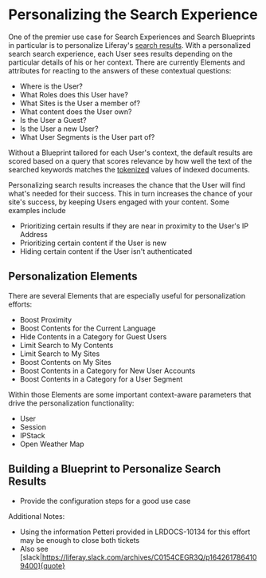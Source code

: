 # Personalizing the Search Experience

One of the premier use case for Search Experiences and Search Blueprints in particular is to personalize Liferay's [search results](../../search-pages-and-widgets/search-results.md). With a personalized search search experience, each User sees results depending on the particular details of his or her context. There are currently Elements and attributes for reacting to the answers of these contextual questions:

* Where is the User?
* What Roles does this User have?
* What Sites is the User a member of?
* What content does the User own?
* Is the User a Guest?
* Is the User a new User?
* What User Segments is the User part of?

Without a Blueprint tailored for each User's context, the default results are scored based on a query that scores relevance by how well the text of the searched keywords matches the [tokenized](https://www.elastic.co/guide/en/elasticsearch/reference/7.x/analysis-tokenizers.html) values of indexed documents.

Personalizing search results increases the chance that the User will find what's needed for their success. This in turn increases the chance of your site's success, by keeping Users engaged with your content. Some examples include

* Prioritizing certain results if they are near in proximity to the User's IP Address
* Prioritizing certain content if the User is new
* Hiding certain content if the User isn't authenticated

## Personalization Elements

There are several Elements that are especially useful for personalization efforts:

* Boost Proximity
* Boost Contents for the Current Language
* Hide Contents in a Category for Guest Users
* Limit Search to My Contents
* Limit Search to My Sites
* Boost Contents on My Sites
* Boost Contents in a Category for New User Accounts
* Boost Contents in a Category for a User Segment

<!-- TODO: Move these descriptions to the Elements Reference guide when written, and link to them. Since we don't currently have the Elements Reference guide written, we must describe them here. -->

Within those Elements are some important context-aware parameters that drive the personalization functionality:

* User
* Session
* IPStack
* Open Weather Map

<!-- List and describe these and other available context-aware parameters, with any special instructions and considerations -->

## Building a Blueprint to Personalize Search Results

 * Provide the configuration steps for a good use case

Additional Notes:
 * Using the information Petteri provided in LRDOCS-10134 for this effort may be enough to close both tickets
 * Also see [slack|https://liferay.slack.com/archives/C0154CEGR3Q/p1642617864109400]{quote}
